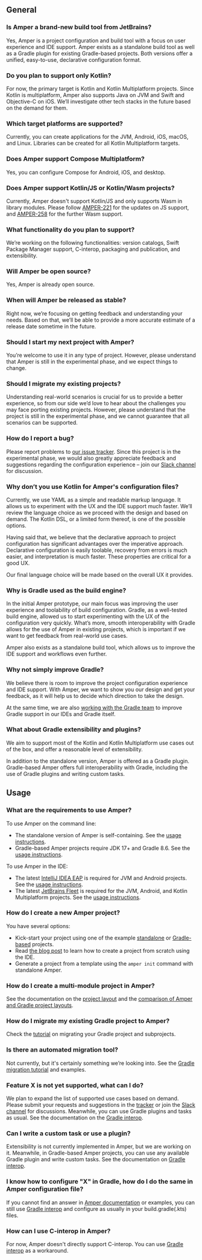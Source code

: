 ## General

### Is Amper a brand-new build tool from JetBrains?

Yes, Amper is a project configuration and build tool with a focus on user experience and IDE support.
Amper exists as a standalone build tool as well as a Gradle plugin for existing Gradle-based projects.
Both versions offer a unified, easy-to-use, declarative configuration format.

### Do you plan to support only Kotlin?

For now, the primary target is Kotlin and Kotlin Multiplatform projects. Since Kotlin is multiplatform, Amper also
supports Java on JVM and Swift and Objective-C on iOS.
We’ll investigate other tech stacks in the future based on the demand for them.

### Which target platforms are supported?

Currently, you can create applications for the JVM, Android, iOS, macOS, and Linux. Libraries can be created for all
Kotlin Multiplatform targets.

### Does Amper support Compose Multiplatform?
Yes, you can configure Compose for Android, iOS, and desktop.

### Does Amper support Kotlin/JS or Kotlin/Wasm projects?

Currently, Amper doesn't support Kotlin/JS and only supports Wasm in library modules.
Please follow [AMPER-221](https://youtrack.jetbrains.com/issue/AMPER-221) for the updates on JS support, and
[AMPER-258](https://youtrack.jetbrains.com/issue/AMPER-258) for the further Wasm support.

### What functionality do you plan to support?

We’re working on the following functionalities: version catalogs, Swift Package Manager support, C-interop, packaging
and publication, and extensibility.

### Will Amper be open source?

Yes, Amper is already open source.

### When will Amper be released as stable?

Right now, we’re focusing on getting feedback and understanding your needs. Based on that, we’ll be able to provide a
more accurate estimate of a release date sometime in the future.

### Should I start my next project with Amper?

You’re welcome to use it in any type of project. However, please understand that Amper is still in the experimental
phase, and we expect things to change.

### Should I migrate my existing projects?

Understanding real-world scenarios is crucial for us to provide a better experience, so from our side we’d love
to hear about the challenges you may face porting existing projects. However, please understand that the project is
still in the experimental phase, and we cannot guarantee that all scenarios can be supported.

### How do I report a bug?

Please report problems to [our issue tracker](https://youtrack.jetbrains.com/issues/AMPER). Since this project is in the
experimental phase, we would also greatly appreciate feedback and suggestions regarding the configuration experience –
join our [Slack channel](https://kotlinlang.slack.com/archives/C062WG3A7T8) for discussion.

### Why don’t you use Kotlin for Amper's configuration files?

Currently, we use YAML as a simple and readable markup language. It allows us to experiment with the UX and the IDE
support much faster. We’ll review the language choice as we proceed with the design and based on demand. The Kotlin DSL,
or a limited form thereof, is one of the possible options.

Having said that, we believe that the declarative approach to project configuration has significant advantages over the
imperative approach. Declarative configuration is easily toolable, recovery from errors is much easier, and
interpretation is much faster. These properties are critical for a good UX.

Our final language choice will be made based on the overall UX it provides.

### Why is Gradle used as the build engine?

In the initial Amper prototype, our main focus was improving the user experience and toolability of build configuration.
Gradle, as a well-tested build engine, allowed us to start experimenting with the UX of the configuration very quickly.
What’s more, smooth interoperability with Gradle allows for the use of Amper in existing projects, which is important if
we want to get feedback from real-world use cases.

Amper also exists as a standalone build tool, which allows us to improve the IDE support and workflows even further.

### Why not simply improve Gradle?

We believe there is room to improve the project configuration experience and IDE support.
With Amper, we want to show you our design and get your feedback, as it will help us to decide which direction to take
the design.

At the same time, we are also [working with the Gradle team](https://blog.gradle.org/declarative-gradle) to improve
Gradle support in our IDEs and Gradle itself.

### What about Gradle extensibility and plugins?

We aim to support most of the Kotlin and Kotlin Multiplatform use cases out of the box,
and offer a reasonable level of extensibility.

In addition to the standalone version, Amper is offered as a Gradle plugin.  
Gradle-based Amper offers full interoperability with Gradle, including the use of Gradle plugins and writing custom
tasks.

## Usage

### What are the requirements to use Amper?

To use Amper on the command line:

* The standalone version of Amper is self-containing. See
  the [usage instructions](Usage.md#using-the-standalone-amper-version-from-the-command-line).
* Gradle-based Amper projects require JDK 17+ and Gradle 8.6. See
  the [usage instructions](Usage.md#using-the-gradle-based-amper-version-from-the-command-line).

To use Amper in the IDE:

* The latest [IntelliJ IDEA EAP](https://www.jetbrains.com/idea/nextversion/) is required for JVM and Android projects.
  See the [usage instructions](Usage.md#using-amper-in-intellij-idea).
* The latest [JetBrains Fleet](https://www.jetbrains.com/fleet/) is required for the JVM, Android, and Kotlin
  Multiplatform projects. See the [usage instructions](Usage.md#using-amper-in-fleet).

### How do I create a new Amper project?

You have several options:

* Kick-start your project using one of the example [standalone](../examples-standalone)
  or [Gradle-based](../examples-gradle) projects.
* Read [the blog post](https://blog.jetbrains.com/amper/2024/05/amper-update-may-2024/#setting-up-projects-from-scratch)
  to learn how to create a project from scratch using the IDE.
* Generate a project from a template using the `amper init` command with standalone Amper.

### How do I create a multi-module project in Amper?

See the documentation on the [project layout](Documentation.md#project-layout) and
the [comparison of Amper and Gradle project layouts](Documentation.md#gradle-vs-amper-project-layout).

### How do I migrate my existing Gradle project to Amper?

Check the [tutorial](GradleMigration.md) on migrating your Gradle project and subprojects.

### Is there an automated migration tool?

Not currently, but it's certainly something we’re looking into. See the [Gradle migration tutorial](GradleMigration.md)
and examples.

### Feature X is not yet supported, what can I do?

We plan to expand the list of supported use cases based on demand. Please submit your requests and suggestions in
the [tracker](https://youtrack.jetbrains.com/issues/AMPER) or join
the [Slack channel](https://kotlinlang.slack.com/archives/C062WG3A7T8) for discussions. Meanwhile, you can use Gradle
plugins and tasks as usual. See the documentation on the [Gradle interop](Documentation.md#gradle-interop).

### Can I write a custom task or use a plugin?

Extensibility is not currently implemented in Amper, but we are working on it.
Meanwhile, in Gradle-based Amper projects, you can use any available Gradle plugin and write custom tasks.
See the documentation on [Gradle interop](Documentation.md#gradle-interop).

### I know how to configure "X" in Gradle, how do I do the same in Amper configuration file?

If you cannot find an answer in [Amper documentation](Documentation.md) or examples, you can still
use [Gradle interop](Documentation.md#gradle-interop) and configure as usually in your build.gradle(.kts) files.

### How can I use C-interop in Amper?

For now, Amper doesn't directly support C-interop. 
You can use [Gradle interop](Documentation.md#configuring-c-interop-using-the-gradle-build-file) as a workaround.
